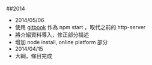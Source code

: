 ##2014

 * 2014/05/06
  * 使用 [gitbook](http://www.gitbook.io/) 作為 npm start ，取代之前的 http-server
  * 將介紹資料導入，修正部分描述
  * 增加 node install, online platform 部分
 * 2014/04/15
  * 大綱，條目完成